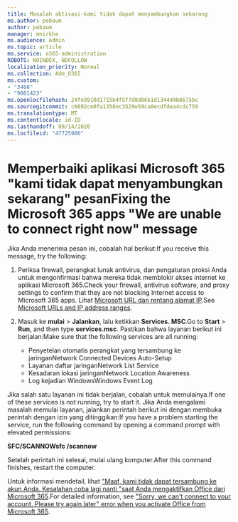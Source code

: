 ```yaml
---
title: Masalah aktivasi-kami tidak dapat menyambungkan sekarang
ms.author: pebaum
author: pebaum
manager: mnirkhe
ms.audience: Admin
ms.topic: article
ms.service: o365-administration
ROBOTS: NOINDEX, NOFOLLOW
localization_priority: Normal
ms.collection: Adm_O365
ms.custom:
- "3408"
- "9001423"
ms.openlocfilehash: 24fe9910d1715b4f5f7d8d06b1d1344d4b8675bc
ms.sourcegitcommit: c6692ce0fa1358ec3529e59ca0ecdfdea4cdc759
ms.translationtype: MT
ms.contentlocale: id-ID
ms.lasthandoff: 09/14/2020
ms.locfileid: "47725986"
---
```

# <a name="fixing-the-microsoft-365-apps-we-are-unable-to-connect-right-now-message"></a><span data-ttu-id="bd754-102">Memperbaiki aplikasi Microsoft 365 "kami tidak dapat menyambungkan sekarang" pesan</span><span class="sxs-lookup"><span data-stu-id="bd754-102">Fixing the Microsoft 365 apps "We are unable to connect right now" message</span></span>

<span data-ttu-id="bd754-103">Jika Anda menerima pesan ini, cobalah hal berikut:</span><span class="sxs-lookup"><span data-stu-id="bd754-103">If you receive this message, try the following:</span></span>

1. <span data-ttu-id="bd754-104">Periksa firewall, perangkat lunak antivirus, dan pengaturan proksi Anda untuk mengonfirmasi bahwa mereka tidak memblokir akses internet ke aplikasi Microsoft 365.</span><span class="sxs-lookup"><span data-stu-id="bd754-104">Check your firewall, antivirus software, and proxy settings to confirm that they are not blocking Internet access to Microsoft 365 apps.</span></span> <span data-ttu-id="bd754-105">Lihat [Microsoft URL dan rentang alamat IP](https://docs.microsoft.com/office365/enterprise/urls-and-ip-address-ranges).</span><span class="sxs-lookup"><span data-stu-id="bd754-105">See [Microsoft URLs and IP address ranges](https://docs.microsoft.com/office365/enterprise/urls-and-ip-address-ranges).</span></span>

2. <span data-ttu-id="bd754-106">Masuk ke **mulai**  >  **Jalankan**, lalu ketikkan **Services. MSC**.</span><span class="sxs-lookup"><span data-stu-id="bd754-106">Go to **Start** > **Run**, and then type **services.msc**.</span></span> <span data-ttu-id="bd754-107">Pastikan bahwa layanan berikut ini berjalan:</span><span class="sxs-lookup"><span data-stu-id="bd754-107">Make sure that the following services are all running:</span></span>
    - <span data-ttu-id="bd754-108">Penyetelan otomatis perangkat yang tersambung ke jaringan</span><span class="sxs-lookup"><span data-stu-id="bd754-108">Network Connected Devices Auto-Setup</span></span>
    - <span data-ttu-id="bd754-109">Layanan daftar jaringan</span><span class="sxs-lookup"><span data-stu-id="bd754-109">Network List Service</span></span>
    - <span data-ttu-id="bd754-110">Kesadaran lokasi jaringan</span><span class="sxs-lookup"><span data-stu-id="bd754-110">Network Location Awareness</span></span>
    - <span data-ttu-id="bd754-111">Log kejadian Windows</span><span class="sxs-lookup"><span data-stu-id="bd754-111">Windows Event Log</span></span>

<span data-ttu-id="bd754-112">Jika salah satu layanan ini tidak berjalan, cobalah untuk memulainya.</span><span class="sxs-lookup"><span data-stu-id="bd754-112">If one of these services is not running, try to start it.</span></span> <span data-ttu-id="bd754-113">Jika Anda mengalami masalah memulai layanan, jalankan perintah berikut ini dengan membuka perintah dengan izin yang ditinggikan:</span><span class="sxs-lookup"><span data-stu-id="bd754-113">If you have a problem starting the service, run the following command by opening a command prompt with elevated permissions:</span></span>

<span data-ttu-id="bd754-114">**SFC/SCANNOW**</span><span class="sxs-lookup"><span data-stu-id="bd754-114">**sfc /scannow**</span></span>

<span data-ttu-id="bd754-115">Setelah perintah ini selesai, mulai ulang komputer.</span><span class="sxs-lookup"><span data-stu-id="bd754-115">After this command finishes, restart the computer.</span></span>

<span data-ttu-id="bd754-116">Untuk informasi mendetail, lihat ["Maaf, kami tidak dapat tersambung ke akun Anda. Kesalahan coba lagi nanti "saat Anda mengaktifkan Office dari Microsoft 365](https://docs.microsoft.com/office/troubleshoot/activation-installation/issue-when-activate-office-from-office-365).</span><span class="sxs-lookup"><span data-stu-id="bd754-116">For detailed information, see ["Sorry, we can't connect to your account. Please try again later" error when you activate Office from Microsoft 365](https://docs.microsoft.com/office/troubleshoot/activation-installation/issue-when-activate-office-from-office-365).</span></span>